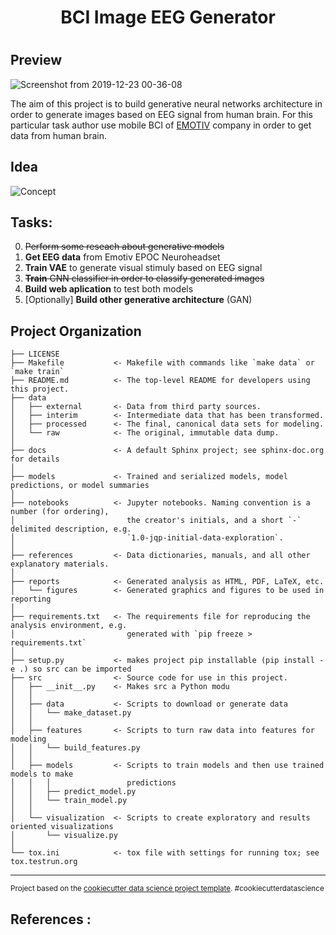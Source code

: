 <h1 align = "center"> BCI Image EEG Generator<h1>

Preview 
------------
![Screenshot from 2019-12-23 00-36-08](https://user-images.githubusercontent.com/21131348/71328741-55fa4b00-251c-11ea-8cd3-6369007b43cf.png)


The aim of this project is to build generative neural networks architecture in order to generate images based on EEG signal from human brain. For this particular task author use mobile BCI of [EMOTIV](https://www.emotiv.com/epoc/) company in order to get data from human brain.

Idea 
--------------
![Concept](https://user-images.githubusercontent.com/21131348/71324862-9342e680-24e4-11ea-9600-6d1373a498ad.png)


Tasks:
------------------

0. ~~Perform some reseach about generative models~~
1. **Get EEG data** from Emotiv EPOC Neuroheadset 
2. **Train VAE** to generate visual stimuly based on EEG signal 
3. ~~**Train** CNN classifier in order to classify generated images~~
4. **Build web aplication** to test both models 
5. [Optionally] **Build other generative architecture** (GAN)


Project Organization
------------

    ├── LICENSE
    ├── Makefile           <- Makefile with commands like `make data` or `make train`
    ├── README.md          <- The top-level README for developers using this project.
    ├── data
    │   ├── external       <- Data from third party sources.
    │   ├── interim        <- Intermediate data that has been transformed.
    │   ├── processed      <- The final, canonical data sets for modeling.
    │   └── raw            <- The original, immutable data dump.
    │
    ├── docs               <- A default Sphinx project; see sphinx-doc.org for details
    │
    ├── models             <- Trained and serialized models, model predictions, or model summaries
    │
    ├── notebooks          <- Jupyter notebooks. Naming convention is a number (for ordering),
    │                         the creator's initials, and a short `-` delimited description, e.g.
    │                         `1.0-jqp-initial-data-exploration`.
    │
    ├── references         <- Data dictionaries, manuals, and all other explanatory materials.
    │
    ├── reports            <- Generated analysis as HTML, PDF, LaTeX, etc.
    │   └── figures        <- Generated graphics and figures to be used in reporting
    │
    ├── requirements.txt   <- The requirements file for reproducing the analysis environment, e.g.
    │                         generated with `pip freeze > requirements.txt`
    │
    ├── setup.py           <- makes project pip installable (pip install -e .) so src can be imported
    ├── src                <- Source code for use in this project.
    │   ├── __init__.py    <- Makes src a Python modu
    │   │
    │   ├── data           <- Scripts to download or generate data
    │   │   └── make_dataset.py
    │   │
    │   ├── features       <- Scripts to turn raw data into features for modeling
    │   │   └── build_features.py
    │   │
    │   ├── models         <- Scripts to train models and then use trained models to make
    │   │   │                 predictions
    │   │   ├── predict_model.py
    │   │   └── train_model.py
    │   │
    │   └── visualization  <- Scripts to create exploratory and results oriented visualizations
    │       └── visualize.py
    │
    └── tox.ini            <- tox file with settings for running tox; see tox.testrun.org


--------

<p><small>Project based on the <a target="_blank" href="https://drivendata.github.io/cookiecutter-data-science/">cookiecutter data science project template</a>. #cookiecutterdatascience</small></p>

References :
------------
